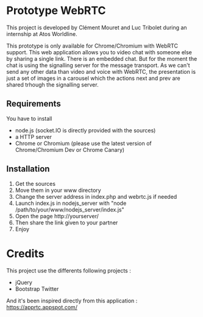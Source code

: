 # Prototype WebRTC

This project is developed by Clément Mouret and Luc Tribolet during an internship at Atos Worldline.

This prototype is only available for Chrome/Chromium with WebRTC support.
This web application allows you to video chat with someone else by sharing a single link.
There is an embedded chat. But for the moment the chat is using the signalling server for the message transport.
As we can't send any other data than video and voice with WebRTC, the presentation is just a set of images in a carousel which the actions next and prev are shared trhough the signalling server.


## Requirements

You have to install 

- node.js (socket.IO is directly provided with the sources)
- a HTTP server
- Chrome or Chromium (please use the latest version of Chrome/Chromium Dev or Chrome Canary)

## Installation

1. Get the sources
2. Move them in your www directory
3. Change the server address in index.php and webrtc.js if needed
4. Launch index.js in nodejs_server with "node /path/to/your/www/nodejs_server/index.js"
5. Open the page http://yourserver/
6. Then share the link given to your partner
7. Enjoy

# Credits

This project use the differents following projects :

- jQuery
- Bootstrap Twitter

And it's been inspired directly from this application : https://apprtc.appspot.com/